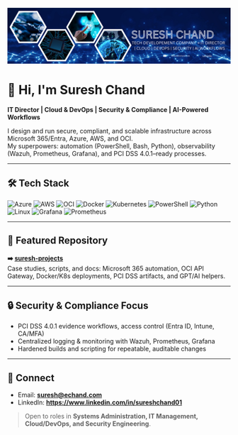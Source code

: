 ![Suresh Chand Banner](https://raw.githubusercontent.com/suresh-1001/suresh-1001/main/banner.png)

# 👋 Hi, I'm Suresh Chand

**IT Director | Cloud & DevOps | Security & Compliance | AI-Powered Workflows**

I design and run secure, compliant, and scalable infrastructure across Microsoft 365/Entra, Azure, AWS, and OCI.  
My superpowers: automation (PowerShell, Bash, Python), observability (Wazuh, Prometheus, Grafana), and PCI DSS 4.0.1–ready processes.

---

## 🛠️ Tech Stack
![Azure](https://img.shields.io/badge/Azure-0078D4?logo=azure&logoColor=white)
![AWS](https://img.shields.io/badge/AWS-FF9900?logo=amazonaws&logoColor=white)
![OCI](https://img.shields.io/badge/Oracle%20Cloud-F80000?logo=oracle&logoColor=white)
![Docker](https://img.shields.io/badge/Docker-2496ED?logo=docker&logoColor=white)
![Kubernetes](https://img.shields.io/badge/Kubernetes-326CE5?logo=kubernetes&logoColor=white)
![PowerShell](https://img.shields.io/badge/PowerShell-5391FE?logo=powershell&logoColor=white)
![Python](https://img.shields.io/badge/Python-3776AB?logo=python&logoColor=white)
![Linux](https://img.shields.io/badge/Linux-FCC624?logo=linux&logoColor=black)
![Grafana](https://img.shields.io/badge/Grafana-F46800?logo=grafana&logoColor=white)
![Prometheus](https://img.shields.io/badge/Prometheus-E6522C?logo=prometheus&logoColor=white)

---

## 📌 Featured Repository
**➡️ [suresh-projects](https://github.com/suresh-1001/suresh-projects)**  
Case studies, scripts, and docs: Microsoft 365 automation, OCI API Gateway, Docker/K8s deployments, PCI DSS artifacts, and GPT/AI helpers.

---

## 🔒 Security & Compliance Focus
- PCI DSS 4.0.1 evidence workflows, access control (Entra ID, Intune, CA/MFA)
- Centralized logging & monitoring with Wazuh, Prometheus, Grafana
- Hardened builds and scripting for repeatable, auditable changes

---

## 🤝 Connect
- Email: **suresh@echand.com**
- LinkedIn: **https://www.linkedin.com/in/sureshchand01**

> Open to roles in **Systems Administration, IT Management, Cloud/DevOps, and Security Engineering**.
